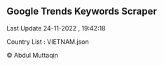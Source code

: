 

## Google Trends Keywords Scraper 
 
Last Update 24-11-2022 , 19:42:18

Country List :
VIETNAM.json



© Abdul Muttaqin 
